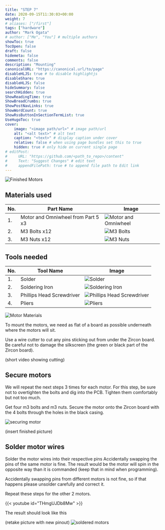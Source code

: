 ```yaml
---
title: "STEP 7"
date: 2020-09-15T11:30:03+00:00
weight: 7
# aliases: ["/first"]
tags: ["hardware"]
author: "Mark Ogata"
# author: ["Me", "You"] # multiple authors
showToc: true
TocOpen: false
draft: false
hidemeta: false
comments: false
description: "Mounting"
canonicalURL: "https://canonical.url/to/page"
disableHLJS: true # to disable highlightjs
disableShare: true
disableHLJS: false
hideSummary: false
searchHidden: true
ShowReadingTime: true
ShowBreadCrumbs: true
ShowPostNavLinks: true
ShowWordCount: true
ShowRssButtonInSectionTermList: true
UseHugoToc: true
cover:
    image: "<image path/url>" # image path/url
    alt: "<alt text>" # alt text
    caption: "<text>" # display caption under cover
    relative: false # when using page bundles set this to true
    hidden: true # only hide on current single page
# editPost:
#     URL: "https://github.com/<path_to_repo>/content"
#     Text: "Suggest Changes" # edit text
#     appendFilePath: true # to append file path to Edit link
---
```




![Finished Motors](/img/motorwiressoldered.PNG)

## Materials used

| No. | Part Name                      | Image                                            |
|-----|--------------------------------|--------------------------------------------------|
| 1.  | Motor and Omniwheel from Part 5 x3 | ![Motor and Omniwheel](/img/motor_omniwheel.jpg) |
| 2.  | M3 Bolts x12                   | ![M3 Bolts](/img/screws.jpg)                     |
| 3.  | M3 Nuts x12                    | ![M3 Nuts](/img/nuts.jpg)                       |

## Tools needed

| No. | Tool Name                       | Image                                               |
|-----|---------------------------------|-----------------------------------------------------|
| 1.  | Solder                          | ![Solder](/img/solder.jpg)                           |
| 2.  | Soldering Iron                  | ![Soldering Iron](/img/iron.jpg)            |
| 3.  | Phillips Head Screwdriver        | ![Phillips Head Screwdriver](/img/screwdriver.jpg)    |
| 4.  | Pliers               | ![Pliers](/img/pliers.jpg)                           |


![Motor Materials](/img/cuttingbottom.PNG)


To mount the motors, we need as flat of a board as possible underneath where the motors will sit.

Use a wire cutter to cut any pins sticking out from under the Zircon board. Be careful not to damage the silkscreen (the green or black part of the Zircon board).

(short video showing cutting)

## Secure motors

We will repeat the next steps 3 times for each motor. For this step, be sure not to overtighten the bolts and dig into the PCB. Tighten them comfortably but not too much. 

Get four m3 bolts and m3 nuts. Secure the motor onto the Zircon board with the 4 bolts through the holes in the black casing.

![securing motor](/img/steps/securingmotor.PNG)

(insert finished picture)

## Solder motor wires

Solder the motor wires into their respective pins Accidentally swapping the pins of the same motor is fine. The result would be the motor will spin in the opposite way than it is commanded (keep that in mind when programming).

Accidentally swapping pins from different motors is not fine, so if that happens please unsolder carefully and correct it.

Repeat these steps for the other 2 motors.

{{< youtube id="THmgUJDb8Mw" >}}

The result should look like this

(retake picture with new pinout)
![soldered motors](/img/motorwiressoldered.PNG)
